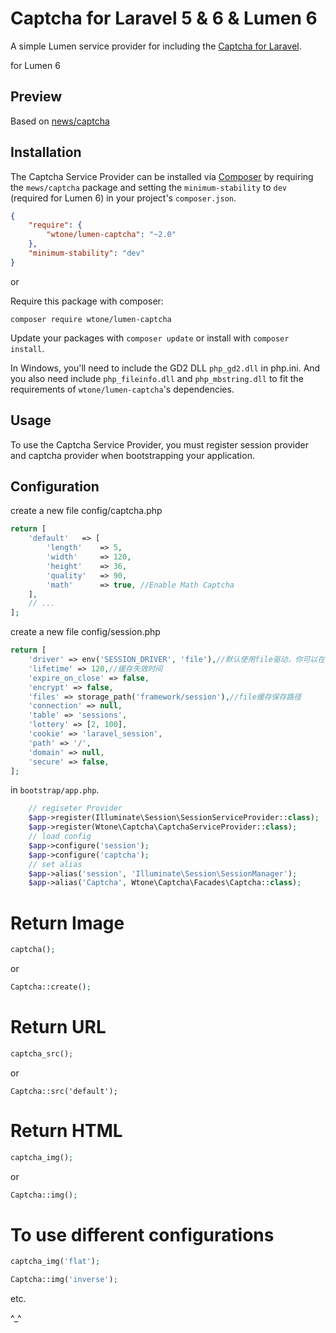 # Captcha for Laravel 5 & 6 & Lumen 6

A simple Lumen service provider for including the [Captcha for Laravel](https://github.com/mewebstudio/captcha).

for Lumen 6

## Preview
Based on [news/captcha](https://packagist.org/packages/mews/captcha?query=lumen-captcha)

## Installation

The Captcha Service Provider can be installed via [Composer](http://getcomposer.org) by requiring the
`mews/captcha` package and setting the `minimum-stability` to `dev` (required for Lumen 6) in your
project's `composer.json`.

```json
{
    "require": {
        "wtone/lumen-captcha": "~2.0"
    },
    "minimum-stability": "dev"
}
```

or

Require this package with composer:
```
composer require wtone/lumen-captcha
```

Update your packages with ```composer update``` or install with ```composer install```.

In Windows, you'll need to include the GD2 DLL `php_gd2.dll` in php.ini. And you also need include `php_fileinfo.dll` and `php_mbstring.dll` to fit the requirements of `wtone/lumen-captcha`'s dependencies.


## Usage

To use the Captcha Service Provider, you must register session provider and captcha provider when bootstrapping your application. 




## Configuration

create a new file config/captcha.php

```php
return [
    'default'   => [
        'length'    => 5,
        'width'     => 120,
        'height'    => 36,
        'quality'   => 90,
        'math'      => true, //Enable Math Captcha
    ],
    // ...
];
```

create a new file config/session.php

```php
return [
    'driver' => env('SESSION_DRIVER', 'file'),//默认使用file驱动，你可以在.env中配置
    'lifetime' => 120,//缓存失效时间
    'expire_on_close' => false,
    'encrypt' => false,
    'files' => storage_path('framework/session'),//file缓存保存路径
    'connection' => null,
    'table' => 'sessions',
    'lottery' => [2, 100],
    'cookie' => 'laravel_session',
    'path' => '/',
    'domain' => null,
    'secure' => false,
];
```

in `bootstrap/app.php`.
```php
    // regiseter Provider
    $app->register(Illuminate\Session\SessionServiceProvider::class);
    $app->register(Wtone\Captcha\CaptchaServiceProvider::class);
    // load config
    $app->configure('session');
    $app->configure('captcha');
    // set alias
    $app->alias('session', 'Illuminate\Session\SessionManager');
    $app->alias('Captcha', Wtone\Captcha\Facades\Captcha::class);
```



# Return Image
```php
captcha();
```
or
```php
Captcha::create();
```


# Return URL
```php
captcha_src();
```
or
```
Captcha::src('default');
```

# Return HTML
```php
captcha_img();
```
or
```php
Captcha::img();
```

# To use different configurations
```php
captcha_img('flat');

Captcha::img('inverse');
```
etc.



^_^

